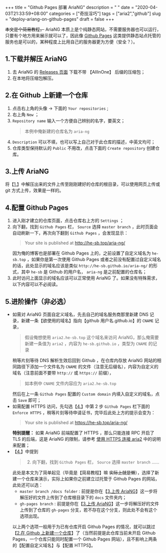 +++
title = "Github Pages 部署 AriaNG"
description = " "
date = "2020-04-03T21:33:59+08:00"
categories = ["奇技淫巧"]
tags = ["aria2","github"]
slug = "deploy-ariang-on-github-pages"
draft = false
+++

~~本文是个简易教程，~~ AriaNG 本质上是个纯静态网站，不需要服务器也可以运行，只要有个地方用来展示就可以了，因此像 [Github Pages](https://pages.github.com/) 这类提供静态站点托管的服务也是可以的，某种程度上比用自己的服务器更为方便（安全？）。

## 1.下载并解压 AriaNG

1. 去 AriaNG 的 [Releases 页面](https://github.com/mayswind/AriaNg/releases/latest) 下载不带 【AllInOne】 后缀的压缩包；
2. 在本地将压缩包解压。

## 2.在 Github 上新建一个仓库

1. 点击右上角的头像 -> 下面的 `Your repositories` ;
2. 右上角 `New` ；
3. `Repository name` 输入一个方便自己辨别的名字，要英文；
    > 本例中俺新建的仓库名为 `aria-ng`
4. `Description` 可以不填，也可以写上自己对于此仓库的描述，中英文均可；
5. 仓库类型保持默认的 `Public` 不用改，点击下面的 `Create repository` 创建仓库。

## 3.上传 AriaNG

将【[1.](#1下载并解压-ariang)】中解压出来的文件上传至刚刚建好的仓库的根目录，可以使用网页上传或 git 方式上传，效果是一样的。

## 4.配置 Github Pages

1. 进入刚才建立的仓库页面，点击仓库右上方的 `Settings` ；
2. 向下翻，找到 `Github Pages` 栏， `Source` 选择 `master branch` ，此时页面会自动刷新一下，再次向下翻到 `Github Pages` ，会发现显示：
    > Your site is published at http://he-sb.top/aria-ng/
    > 
    因为俺的博客也是部署在 Github Pages 上的，之前设置了自定义域名为 `he-sb.top` ，如果你是第一次使用 Github Pages 或者之前没有配置过自定义域名的话，此处显示的域名应该是类似 `http://he-sb.github.io/aria-ng/` 的形式，其中 `he-sb` 是 Github 的用户名， `aria-ng` 是之前配置的仓库名；
3. 此时访问上面显示的域名应该可以正常使用 AriaNG 了。如果没有特殊需求，以下内容可以不必阅读。

## 5.进阶操作（非必选）

* 如需对 AriaNG 页面自定义域名，先去自己的域名服务商那里新建 DNS 记录，新建一条【欲使用的域名】指向【github 用户名.github.io】的 `CNAME` 记录，
    > 假设俺想使用 `aria2.he-sb.top` 这个域名来访问 AriaNG，那么俺需要新建一条值为 `aria2` ，内容为 `he-sb.github.io` ，类型为 `CNAME` 的记录
    > 
    稍等片刻等待 DNS 解析生效后回到 Github ，在仓库内存放 AriaNG 网站的相同路径下添加一个文件名为 `CNAME` 的文件（注意无后缀名），内容为自定义的域名（注意前面不要带 `http://` 或 `https://` 前缀），
    > 如本例中 `CNAME` 文件内容应为 `aria2.he-sb.top`
    > 
    然后在上一条 `Github Pages` 配置的 `Custom domain` 内填入自定义的域名，点击 `Save` 即可；
* 如需配置 HTTPS 访问，先勾选【[4.](#4配置-github-pages)】中第 2 步 `Github Pages` 栏下面的 `Enforce HTTPS` ，稍等片刻等待申请证书，完毕后此处上方的提示会变为：
    > Your site is published at https://he-sb.top/aria-ng/
    > 
    **特别提醒：** 如果 AriaNG 前端配置了 HTTPS ，那么只能连接 RPC 开启了 TLS 的后端，这是 AriaNG 的限制，请参考 [使用 HTTPS 连接 aria2](/posts/use-https-on-aria2/) 中的说明来配置；
* 【[4.](#4配置-github-pages)】中提到
    > 2. 向下翻，找到 `Github Pages` 栏， `Source` 选择 `master branch` ……
    > 
    此处是本文为了简单起见（毕竟是【简易教程】嘛 ~~实际上就是懒~~），选择了新建一个仓库来演示，实际上如果你之前建立过托管于 Github Pages 的网站，此处还可以选：
    * `master branch /docs folder` : 前提是你在【[3.上传 AriaNG](#3上传-ariang)】这一步将解压好的文件上传到了仓库根目录下的 `docs` 文件夹内；
    * `gh-pages branch` : 前提是你在【[3.上传 AriaNG](#3上传-ariang)】这一步将解压好的文件上传到了仓库的 `gh-pages` 分支，若不存在这个分支，则此处不会有这个选项出现。  
    > 
    以上两个选项一般用于为已有仓库开启 Github Pages 的情况，就可以跳过【[2.在 Github 上新建一个仓库](#2在-github-上新建一个仓库)】了（当然前提是此仓库当前未开启 Github Pages，一个仓库只能同时配置一个 Github Pages 网站），且不影响上两条的【配置自定义域名】与【配置 HTTPS】。